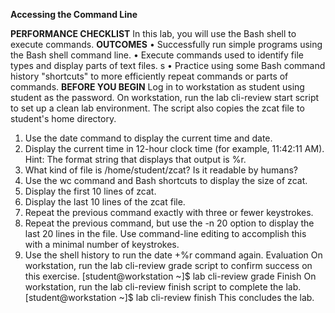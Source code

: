 **Accessing the Command Line** 

**PERFORMANCE CHECKLIST**
In this lab, you will use the Bash shell to execute commands. 
**OUTCOMES**
• Successfully run simple programs using the Bash shell command line. 
• Execute commands used to identify file types and display parts of text files. s
• Practice using some Bash command history "shortcuts" to more efficiently repeat commands or parts of commands.
 **BEFORE YOU BEGIN**
 Log in to workstation as student using student as the password. 
On workstation, run the lab cli-review start script to set up a clean lab environment. The script also copies the zcat file to student's home directory. 
1. Use the date command to display the current time and date.
2. Display the current time in 12-hour clock time (for example, 11:42:11 AM). Hint: The format string that displays that output is %r.
3. What kind of file is /home/student/zcat? Is it readable by humans?
4. Use the wc command and Bash shortcuts to display the size of zcat.
5. Display the first 10 lines of zcat.
6. Display the last 10 lines of the zcat file.
7. Repeat the previous command exactly with three or fewer keystrokes.
8. Repeat the previous command, but use the -n 20 option to display the last 20 lines in the file.
    Use command-line editing to accomplish this with a minimal number of keystrokes.
9. Use the shell history to run the date +%r command again.
Evaluation 
On workstation, run the lab cli-review grade script to confirm success on this exercise.
 [student@workstation ~]$ lab cli-review grade
 Finish 
On workstation, run the lab cli-review finish script to complete the lab.
 [student@workstation ~]$ lab cli-review finish This concludes the lab. 
